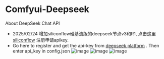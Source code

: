 # Comfyui-Deepseek
About DeepSeek Chat API
- 2025/02/24 增加siliconflow硅基流版的deepseek节点v3和R1, 点击这里[siliconflow](https://cloud.siliconflow.cn/i/Lvk7qZsq) 注册申请apikey.
- Go here to register and get the api-key 
  from [deepseek platform](https://platform.deepseek.com/) . 
  Then enter api_key in config.json
![image](https://github.com/user-attachments/assets/e80f0bc8-7eca-4c79-b35b-c41c750ea177)
![image](https://github.com/user-attachments/assets/d3c181ba-0322-4098-a9b0-bed8086c1ade)
![image](https://github.com/user-attachments/assets/fbedd32d-b615-45b7-ad44-1ac44d41c30f)
